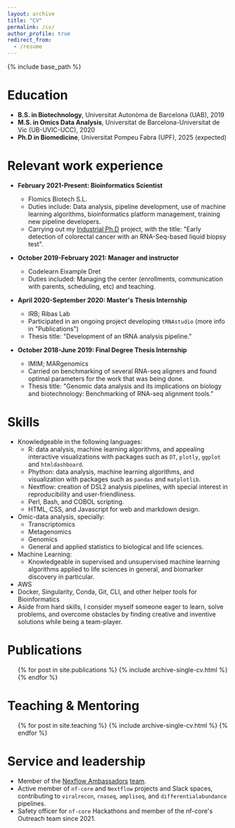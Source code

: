 ```yaml
---
layout: archive
title: "CV"
permalink: /cv/
author_profile: true
redirect_from:
  - /resume
---
```


{% include base_path %}

Education
======
* **B.S. in Biotechnology**, Universitat Autonòma de Barcelona (UAB), 2019
* **M.S. in Omics Data Analysis**, Universitat de Barcelona-Universitat de Vic (UB-UVIC-UCC), 2020
* **Ph.D in Biomedicine**, Universitat Pompeu Fabra (UPF), 2025 (expected)

Relevant work experience
======
* **February 2021-Present: Bioinformatics Scientist**
  * Flomics Biotech S.L.
  * Duties include: Data analysis, pipeline development, use of machine learning algorithms, bioinformatics platform management, training new pipeline developers.
  * Carrying out my [Industrial Ph.D](https://doctoratsindustrials.gencat.cat/en/) project, with the title: "Early detection of colorectal cancer with an RNA-Seq-based liquid biopsy test".

* **October 2019-February 2021: Manager and instructor**
  * Codelearn Eixample Dret
  * Duties included: Managing the center (enrollments, communication with parents, scheduling, etc) and teaching.

* **April 2020-September 2020: Master's Thesis Internship**
  * IRB; Ribas Lab
  * Participated in an ongoing project developing `tRNAstudio` (more info in "Publications")
  * Thesis title: "Development of an tRNA analysis pipeline."
  
* **October 2018-June 2019: Final Degree Thesis Internship**
  * IMIM; MARgenomics
  * Carried on benchmarking of several RNA-seq aligners and found optimal parameters for the work that was being done.
  * Thesis title: "Genomic data analysis and its implications on biology and biotechnology: Benchmarking of RNA-seq alignment tools."

Skills
======
* Knowledgeable in the following languages:
  * R: data analysis, machine learning algorithms, and appealing interactive visualizations with packages such as `DT`, `plotly`, `ggplot` and `htmldashboard`.
  * Phython: data analysis, machine learning algorithms, and visualization with packages such as `pandas` and `matplotlib`.
  * Nextflow: creation of DSL2 analysis pipelines, with special interest in reproducibility and user-friendliness.
  * Perl, Bash, and COBOL scripting.
  * HTML, CSS, and Javascript for web and markdown design.
* Omic-data analysis, specially:
  * Transcriptomics
  * Metagenomics
  * Genomics
  * General and applied statistics to biological and life sciences.
* Machine Learning:
  * Knowledgeable in supervised and unsupervised machine learning algorithms applied to life sciences in general, and biomarker discovery in particular.
* AWS
* Docker, Singularity, Conda, Git, CLI, and other helper tools for Bioinformatics
* Aside from hard skills, I consider myself someone eager to learn, solve problems, and overcome obstacles by finding creative and inventive solutions while being a team-player.

Publications
======
  <ul>{% for post in site.publications %}
    {% include archive-single-cv.html %}
  {% endfor %}</ul>
  
<!-- Talks
======
  <ul>{% for post in site.talks %}
    {% include archive-single-talk-cv.html %}
  {% endfor %}</ul> -->
  

Teaching & Mentoring
======
  <ul>{% for post in site.teaching %}
    {% include archive-single-cv.html %}
  {% endfor %}</ul>
  
Service and leadership
======
* Member of the [Nexflow Ambassadors](https://www.nextflow.io/ambassadors.html) [team](https://www.nextflow.io/our_ambassadors.html).
* Active member of `nf-core` and `Nextflow` projects and Slack spaces, contributing to `viralrecon`, `rnaseq`, `ampliseq`, and `differentialabundance` pipelines.
* Safety officer for `nf-core` Hackathons and member of the nf-core's Outreach team since 2021. 